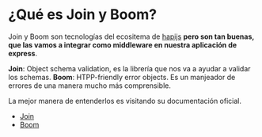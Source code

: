 # ¿Qué es Join y Boom?

Join y Boom son tecnologías del ecositema de [hapijs](https://hapi.dev/) **pero son tan buenas, que las vamos a integrar como middleware en nuestra aplicación de express**.

**Join**: Object schema validation, es la librería que nos va a ayudar a validar los schemas. **Boom**: HTPP-friendly error objects. Es un manjeador de errores de una manera mucho más comprensible.

La mejor manera de entenderlos es visitando su documentación oficial.

-   [Join](https://hapi.dev/family/joi/)
-   [Boom](https://hapi.dev/family/boom/?v=8.0.1)
